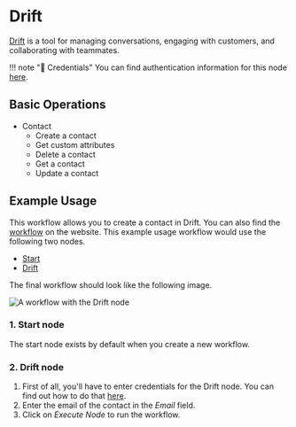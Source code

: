 # Drift

[Drift](https://www.drift.com/) is a tool for managing conversations, engaging with customers, and collaborating with teammates.

!!! note "🔑 Credentials"
    You can find authentication information for this node [here](/workflow/integrations/credentials/drift/).


## Basic Operations

* Contact
    * Create a contact
    * Get custom attributes
    * Delete a contact
    * Get a contact
    * Update a contact

## Example Usage

This workflow allows you to create a contact in Drift. You can also find the [workflow](https://n8n.io/workflows/497) on the website. This example usage workflow would use the following two nodes.
- [Start](/workflow/integrations/core-nodes/n8n-nodes-base.start/)
- [Drift]()

The final workflow should look like the following image.

![A workflow with the Drift node](/_images/integrations/nodes/drift/workflow.png)

### 1. Start node

The start node exists by default when you create a new workflow.

### 2. Drift node

1. First of all, you'll have to enter credentials for the Drift node. You can find out how to do that [here](/workflow/integrations/credentials/drift/).
2. Enter the email of the contact in the *Email* field.
3. Click on *Execute Node* to run the workflow.
